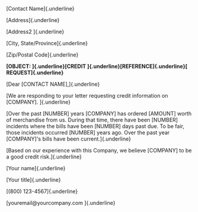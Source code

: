 [Contact Name]{.underline}

[Address]{.underline}

[Address2 ]{.underline}

[City, State/Province]{.underline}

[Zip/Postal Code]{.underline}

**[OBJECT: ]{.underline}[CREDIT ]{.underline}[REFERENCE]{.underline}[
REQUEST]{.underline}**

[Dear \[CONTACT NAME\],]{.underline}

[We are responding to your letter requesting credit information on
\[COMPANY\]. ]{.underline}

[Over the past \[NUMBER\] years \[COMPANY\] has ordered \[AMOUNT\] worth
of merchandise from us. During that time, there have been \[NUMBER\]
incidents where the bills have been \[NUMBER\] days past due. To be
fair, those incidents occurred \[NUMBER\] years ago. Over the past year
\[COMPANY\]'s bills have been current.]{.underline}

[Based on our experience with this Company, we believe \[COMPANY\] to be
a good credit risk.]{.underline}

[Your name]{.underline}

[Your title]{.underline}

[(800) 123-4567]{.underline}

[youremail\@yourcompany.com ]{.underline}
